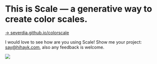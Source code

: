 # This is Scale — a generative way to create color scales.
[→ severdia.github.io/colorscale](https://severdia.github.io/colorscale/)

I would love to see how are you using Scale! Show me your project: say@hihayk.com, also any feedback is welcome.

![](https://severdia.github.io/colorscale/blob/master/docs/shot.gif?raw=true)
